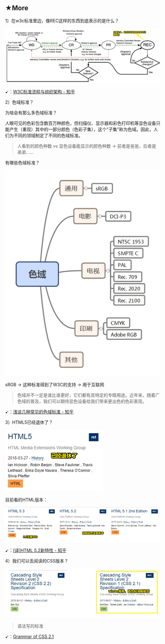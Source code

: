## ★More

1）在w3c标准里边，像REC这样的东西到底表示的是什么？

![标准的诞生历程](assets/img/2020-05-06-23-26-10.png)

➹：[W3C标准流程与组织架构 - 知乎](https://zhuanlan.zhihu.com/p/36103933)

2）色域标准？

为啥会有那么多色域标准？

人眼可见的色彩包含数百万种颜色，但扫描仪、显示器和彩色打印机等显色设备只能产生（重现）其中的一部分颜色（色彩子集），这个"子集"称为色域。因此，人们为不同的领域制定了不同的色域标准。

> 人看到的颜色种数 vs 显色设备能显示的颜色种数 -> 前者是爸爸，后者是弟弟……

有哪些色域标准？

![色域分类](assets/img/2020-05-06-23-39-37.png)

sRGB -> 这种标准得到了W3C的支持 -> 用于互联网

> 色域并不一定是谁比谁更好，它们都有其特定的专精用途。近年来，随着广色域的普及，我们可以期待显色设备给我们带来更出色的色彩表现。

➹：[浅谈几种常见的色域标准 - 知乎](https://zhuanlan.zhihu.com/p/45533004)

3）HTML5已经退休了？

![HTML5](assets/img/2020-05-06-23-58-59.png)

目前看的HTML版本：

![HTML5.2](assets/img/2020-05-07-00-00-42.png)

➹：[[译]HTML 5.2新特性 - 知乎](https://zhuanlan.zhihu.com/p/33174266)

4）我们可以去阅读的CSS版本？

![css2.1](assets/img/2020-05-07-00-16-31.png)

> 语法写的标准

➹：[Grammar of CSS 2.1](https://www.w3.org/TR/2011/REC-CSS2-20110607/grammar.html#grammar)

